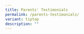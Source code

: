 ```yaml
---
title: Parents' Testimonials
permalink: /parents-testimonials/
variant: tiptap
description: ""
---
```

<h1></h1>
<p></p>